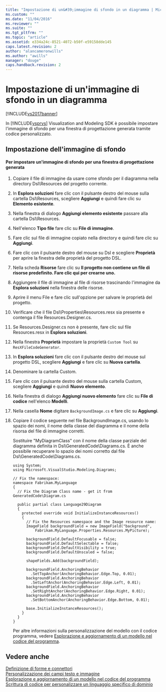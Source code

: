 ```yaml
---
title: "Impostazione di un&#39;immagine di sfondo in un diagramma | Microsoft Docs"
ms.custom: ""
ms.date: "11/04/2016"
ms.reviewer: ""
ms.suite: ""
ms.tgt_pltfrm: ""
ms.topic: "article"
ms.assetid: e334a24c-8521-4072-b50f-e59158dde145
caps.latest.revision: 2
author: "alancameronwills"
ms.author: "awills"
manager: "douge"
caps.handback.revision: 2
---
```

# Impostazione di un&#39;immagine di sfondo in un diagramma
[!INCLUDE[vs2017banner](../code-quality/includes/vs2017banner.md)]

In [!INCLUDE[vsprvs](../code-quality/includes/vsprvs_md.md)] Visualization and Modeling SDK è possibile impostare l'immagine di sfondo per una finestra di progettazione generata tramite codice personalizzato.  
  
## Impostazione dell'immagine di sfondo  
  
#### Per impostare un'immagine di sfondo per una finestra di progettazione generata  
  
1.  Copiare il file di immagine da usare come sfondo per il diagramma nella directory Dsl\\Resources del progetto corrente.  
  
2.  In **Esplora soluzioni** fare clic con il pulsante destro del mouse sulla cartella Dsl\\Resources, scegliere **Aggiungi** e quindi fare clic su **Elemento esistente**.  
  
3.  Nella finestra di dialogo **Aggiungi elemento esistente** passare alla cartella Dsl\\Resources.  
  
4.  Nell'elenco **Tipo file** fare clic su **File di immagine**.  
  
5.  Fare clic sul file di immagine copiato nella directory e quindi fare clic su **Aggiungi**.  
  
6.  Fare clic con il pulsante destro del mouse su Dsl e scegliere **Proprietà** per aprire la finestra delle proprietà del progetto DSL.  
  
7.  Nella scheda **Risorse** fare clic su **Il progetto non contiene un file di risorse predefinito. Fare clic qui per crearne uno.**  
  
8.  Aggiungere il file di immagine al file di risorse trascinando l'immagine da **Esplora soluzioni** nella finestra delle risorse.  
  
9. Aprire il menu File e fare clic sull'opzione per salvare le proprietà del progetto.  
  
10. Verificare che il file Dsl\\Properties\\Resources.resx sia presente e contenga il file Resources.Designer.cs.  
  
11. Se Resources.Designer.cs non è presente, fare clic sul file Resources.resx in **Esplora soluzioni**.  
  
12. Nella finestra **Proprietà** impostare la proprietà `Custom Tool` su `ResXFileCodeGenerator`.  
  
13. In **Esplora soluzioni** fare clic con il pulsante destro del mouse sul progetto DSL, scegliere **Aggiungi** e fare clic su **Nuova cartella**.  
  
14. Denominare la cartella Custom.  
  
15. Fare clic con il pulsante destro del mouse sulla cartella Custom, scegliere **Aggiungi** e quindi **Nuovo elemento**.  
  
16. Nella finestra di dialogo **Aggiungi nuovo elemento**  fare clic su **File di codice** nell'elenco **Modelli**.  
  
17. Nella casella **Nome** digitare `BackgroundImage.cs` e fare clic su **Aggiungi**.  
  
18. Copiare il codice seguente nel file BackgroundImage.cs, usando lo spazio dei nomi, il nome della classe del diagramma e il nome della risorsa del file di immagine corretti.  
  
     Sostituire "MyDiagramClass" con il nome della classe parziale del diagramma definita in Dsl\\GeneratedCode\\Diagrams.cs.  È anche possibile recuperare lo spazio dei nomi corretto dal file Dsl\\GeneratedCode\\Diagrams.cs.  
  
    ```  
    using System;  
    using Microsoft.VisualStudio.Modeling.Diagrams;  
  
    // Fix the namespace:  
    namespace Fabrikam.MyLanguage  
    {  
      // Fix the Diagram Class name - get it from GeneratedCode\Diagram.cs  
  
      public partial class Language29Diagram  
      {  
        protected override void InitializeInstanceResources()  
        {  
          // Fix the Resources namespace and the Image resource name:  
          ImageField backgroundField = new ImageField("background",  
              Fabrikam.MyLanguage.Properties.Resources.MyPicture);  
  
          backgroundField.DefaultFocusable = false;  
          backgroundField.DefaultSelectable = false;  
          backgroundField.DefaultVisibility = true;  
          backgroundField.DefaultUnscaled = false;  
  
          shapeFields.Add(backgroundField);  
  
          backgroundField.AnchoringBehavior  
            .SetTopAnchor(AnchoringBehavior.Edge.Top, 0.01);  
          backgroundField.AnchoringBehavior  
            .SetLeftAnchor(AnchoringBehavior.Edge.Left, 0.01);  
          backgroundField.AnchoringBehavior  
            .SetRightAnchor(AnchoringBehavior.Edge.Right, 0.01);  
          backgroundField.AnchoringBehavior  
            .SetBottomAnchor(AnchoringBehavior.Edge.Bottom, 0.01);  
  
          base.InitializeInstanceResources();  
        }  
      }  
    }  
    ```  
  
     Per altre informazioni sulla personalizzazione del modello con il codice programma, vedere [Esplorazione e aggiornamento di un modello nel codice del programma](../modeling/navigating-and-updating-a-model-in-program-code.md).  
  
## Vedere anche  
 [Definizione di forme e connettori](../modeling/defining-shapes-and-connectors.md)   
 [Personalizzazione dei campi testo e immagine](../modeling/customizing-text-and-image-fields.md)   
 [Esplorazione e aggiornamento di un modello nel codice del programma](../modeling/navigating-and-updating-a-model-in-program-code.md)   
 [Scrittura di codice per personalizzare un linguaggio specifico di dominio](../modeling/writing-code-to-customise-a-domain-specific-language.md)